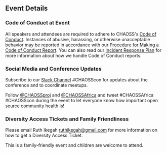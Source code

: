 ## Event Details

### Code of Conduct at Event
All speakers and attendees are required to adhere to CHAOSS's [Code of Conduct](https://chaoss.community/about/code-of-conduct/). Instances of abusive, harassing, or otherwise unacceptable behavior may be reported in accordance with our [Procedure for Making a Code of Conduct Report](https://chaoss.community/procedure-for-making-a-code-of-conduct-report/).  You can also read our [Incident Response Plan](https://chaoss.community/code-of-conduct-incident-response-plan/) for more information about how we handle Code of Conduct reports.


### Social Media and Conference Updates

Subscribe to our [Slack Channel](https://join.slack.com/t/chaoss-workspace/shared_invite/zt-r65szij9-QajX59hkZUct82b0uACA6g) #CHAOSScon for updates about the conference and to coordinate meetups.  

Follow [@CHAOSSproj](https://twitter.com/CHAOSSproj) and [@CHAOSSAfrica](https://x.com/chaoss_africa) and tweet #CHAOSSAfrica #CHAOSScon during the event to let everyone know how important open source community health is!

### Diversity Access Tickets and Family Friendliness

Please email Ruth Ikegah <ruthikegah@gmail.com> for more information on how to get a Diversity Access Ticket.

This is a family-friendly event and children are welcome to attend. 
